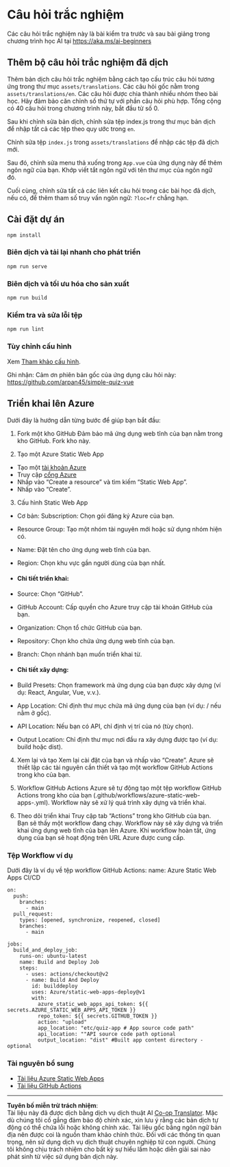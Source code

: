 <!--
CO_OP_TRANSLATOR_METADATA:
{
  "original_hash": "d699cf8509f74baa5b0b838de5cf0662",
  "translation_date": "2025-08-29T12:52:33+00:00",
  "source_file": "etc/quiz-app/README.md",
  "language_code": "vi"
}
-->
# Câu hỏi trắc nghiệm

Các câu hỏi trắc nghiệm này là bài kiểm tra trước và sau bài giảng trong chương trình học AI tại https://aka.ms/ai-beginners

## Thêm bộ câu hỏi trắc nghiệm đã dịch

Thêm bản dịch câu hỏi trắc nghiệm bằng cách tạo cấu trúc câu hỏi tương ứng trong thư mục `assets/translations`. Các câu hỏi gốc nằm trong `assets/translations/en`. Các câu hỏi được chia thành nhiều nhóm theo bài học. Hãy đảm bảo căn chỉnh số thứ tự với phần câu hỏi phù hợp. Tổng cộng có 40 câu hỏi trong chương trình này, bắt đầu từ số 0.

Sau khi chỉnh sửa bản dịch, chỉnh sửa tệp index.js trong thư mục bản dịch để nhập tất cả các tệp theo quy ước trong `en`.

Chỉnh sửa tệp `index.js` trong `assets/translations` để nhập các tệp đã dịch mới.

Sau đó, chỉnh sửa menu thả xuống trong `App.vue` của ứng dụng này để thêm ngôn ngữ của bạn. Khớp viết tắt ngôn ngữ với tên thư mục của ngôn ngữ đó.

Cuối cùng, chỉnh sửa tất cả các liên kết câu hỏi trong các bài học đã dịch, nếu có, để thêm tham số truy vấn ngôn ngữ: `?loc=fr` chẳng hạn.

## Cài đặt dự án

```
npm install
```

### Biên dịch và tải lại nhanh cho phát triển

```
npm run serve
```

### Biên dịch và tối ưu hóa cho sản xuất

```
npm run build
```

### Kiểm tra và sửa lỗi tệp

```
npm run lint
```

### Tùy chỉnh cấu hình

Xem [Tham khảo cấu hình](https://cli.vuejs.org/config/).

Ghi nhận: Cảm ơn phiên bản gốc của ứng dụng câu hỏi này: https://github.com/arpan45/simple-quiz-vue

## Triển khai lên Azure

Dưới đây là hướng dẫn từng bước để giúp bạn bắt đầu:

1. Fork một kho GitHub
Đảm bảo mã ứng dụng web tĩnh của bạn nằm trong kho GitHub. Fork kho này.

2. Tạo một Azure Static Web App
- Tạo một [tài khoản Azure](http://azure.microsoft.com)
- Truy cập [cổng Azure](https://portal.azure.com) 
- Nhấp vào “Create a resource” và tìm kiếm “Static Web App”.
- Nhấp vào “Create”.

3. Cấu hình Static Web App
- Cơ bản: Subscription: Chọn gói đăng ký Azure của bạn.
- Resource Group: Tạo một nhóm tài nguyên mới hoặc sử dụng nhóm hiện có.
- Name: Đặt tên cho ứng dụng web tĩnh của bạn.
- Region: Chọn khu vực gần người dùng của bạn nhất.

- #### Chi tiết triển khai:
- Source: Chọn “GitHub”.
- GitHub Account: Cấp quyền cho Azure truy cập tài khoản GitHub của bạn.
- Organization: Chọn tổ chức GitHub của bạn.
- Repository: Chọn kho chứa ứng dụng web tĩnh của bạn.
- Branch: Chọn nhánh bạn muốn triển khai từ.

- #### Chi tiết xây dựng:
- Build Presets: Chọn framework mà ứng dụng của bạn được xây dựng (ví dụ: React, Angular, Vue, v.v.).
- App Location: Chỉ định thư mục chứa mã ứng dụng của bạn (ví dụ: / nếu nằm ở gốc).
- API Location: Nếu bạn có API, chỉ định vị trí của nó (tùy chọn).
- Output Location: Chỉ định thư mục nơi đầu ra xây dựng được tạo (ví dụ: build hoặc dist).

4. Xem lại và tạo
Xem lại cài đặt của bạn và nhấp vào “Create”. Azure sẽ thiết lập các tài nguyên cần thiết và tạo một workflow GitHub Actions trong kho của bạn.

5. Workflow GitHub Actions
Azure sẽ tự động tạo một tệp workflow GitHub Actions trong kho của bạn (.github/workflows/azure-static-web-apps-<name>.yml). Workflow này sẽ xử lý quá trình xây dựng và triển khai.

6. Theo dõi triển khai
Truy cập tab “Actions” trong kho GitHub của bạn.
Bạn sẽ thấy một workflow đang chạy. Workflow này sẽ xây dựng và triển khai ứng dụng web tĩnh của bạn lên Azure.
Khi workflow hoàn tất, ứng dụng của bạn sẽ hoạt động trên URL Azure được cung cấp.

### Tệp Workflow ví dụ

Dưới đây là ví dụ về tệp workflow GitHub Actions:
name: Azure Static Web Apps CI/CD
```
on:
  push:
    branches:
      - main
  pull_request:
    types: [opened, synchronize, reopened, closed]
    branches:
      - main

jobs:
  build_and_deploy_job:
    runs-on: ubuntu-latest
    name: Build and Deploy Job
    steps:
      - uses: actions/checkout@v2
      - name: Build And Deploy
        id: builddeploy
        uses: Azure/static-web-apps-deploy@v1
        with:
          azure_static_web_apps_api_token: ${{ secrets.AZURE_STATIC_WEB_APPS_API_TOKEN }}
          repo_token: ${{ secrets.GITHUB_TOKEN }}
          action: "upload"
          app_location: "etc/quiz-app # App source code path"
          api_location: ""API source code path optional
          output_location: "dist" #Built app content directory - optional
```

### Tài nguyên bổ sung
- [Tài liệu Azure Static Web Apps](https://learn.microsoft.com/azure/static-web-apps/getting-started)
- [Tài liệu GitHub Actions](https://docs.github.com/actions/use-cases-and-examples/deploying/deploying-to-azure-static-web-app)

---

**Tuyên bố miễn trừ trách nhiệm**:  
Tài liệu này đã được dịch bằng dịch vụ dịch thuật AI [Co-op Translator](https://github.com/Azure/co-op-translator). Mặc dù chúng tôi cố gắng đảm bảo độ chính xác, xin lưu ý rằng các bản dịch tự động có thể chứa lỗi hoặc không chính xác. Tài liệu gốc bằng ngôn ngữ bản địa nên được coi là nguồn tham khảo chính thức. Đối với các thông tin quan trọng, nên sử dụng dịch vụ dịch thuật chuyên nghiệp từ con người. Chúng tôi không chịu trách nhiệm cho bất kỳ sự hiểu lầm hoặc diễn giải sai nào phát sinh từ việc sử dụng bản dịch này.